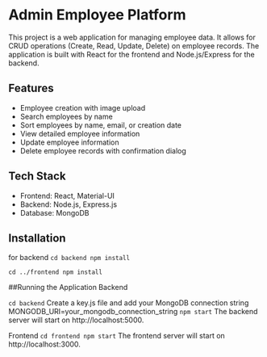 # Admin Employee Platform

This project is a web application for managing employee data. It allows for CRUD operations (Create, Read, Update, Delete) on employee records. The application is built with React for the frontend and Node.js/Express for the backend.

## Features

- Employee creation with image upload
- Search employees by name
- Sort employees by name, email, or creation date
- View detailed employee information
- Update employee information
- Delete employee records with confirmation dialog

## Tech Stack

- Frontend: React, Material-UI
- Backend: Node.js, Express.js
- Database: MongoDB
  

## Installation
for backend
``
cd backend
npm install
``

``
cd ../frontend
npm install
``


##Running the Application
Backend

``
cd backend
``
Create a key.js file and add your MongoDB connection string
MONGODB_URI=your_mongodb_connection_string
``
npm start
``
The backend server will start on http://localhost:5000.

Frontend
``
cd frontend
npm start
``
The frontend server will start on http://localhost:3000.







